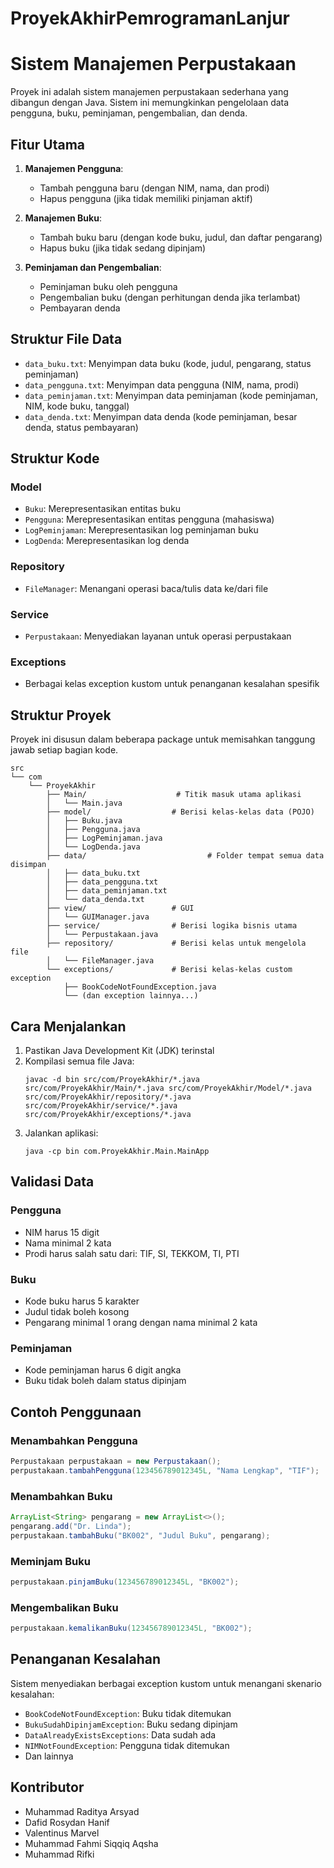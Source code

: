 # ProyekAkhirPemrogramanLanjur

# Sistem Manajemen Perpustakaan

Proyek ini adalah sistem manajemen perpustakaan sederhana yang dibangun dengan Java. Sistem ini memungkinkan pengelolaan data pengguna, buku, peminjaman, pengembalian, dan denda.

## Fitur Utama

1. **Manajemen Pengguna**:
   - Tambah pengguna baru (dengan NIM, nama, dan prodi)
   - Hapus pengguna (jika tidak memiliki pinjaman aktif)

2. **Manajemen Buku**:
   - Tambah buku baru (dengan kode buku, judul, dan daftar pengarang)
   - Hapus buku (jika tidak sedang dipinjam)

3. **Peminjaman dan Pengembalian**:
   - Peminjaman buku oleh pengguna
   - Pengembalian buku (dengan perhitungan denda jika terlambat)
   - Pembayaran denda

## Struktur File Data

- `data_buku.txt`: Menyimpan data buku (kode, judul, pengarang, status peminjaman)
- `data_pengguna.txt`: Menyimpan data pengguna (NIM, nama, prodi)
- `data_peminjaman.txt`: Menyimpan data peminjaman (kode peminjaman, NIM, kode buku, tanggal)
- `data_denda.txt`: Menyimpan data denda (kode peminjaman, besar denda, status pembayaran)

## Struktur Kode

### Model
- `Buku`: Merepresentasikan entitas buku
- `Pengguna`: Merepresentasikan entitas pengguna (mahasiswa)
- `LogPeminjaman`: Merepresentasikan log peminjaman buku
- `LogDenda`: Merepresentasikan log denda

### Repository
- `FileManager`: Menangani operasi baca/tulis data ke/dari file

### Service
- `Perpustakaan`: Menyediakan layanan untuk operasi perpustakaan

### Exceptions
- Berbagai kelas exception kustom untuk penanganan kesalahan spesifik

## Struktur Proyek

Proyek ini disusun dalam beberapa package untuk memisahkan tanggung jawab setiap bagian kode.

```
src
└── com
    └── ProyekAkhir
        ├── Main/                    # Titik masuk utama aplikasi
        │   └── Main.java
        ├── model/                  # Berisi kelas-kelas data (POJO)
        │   ├── Buku.java
        │   ├── Pengguna.java
        │   ├── LogPeminjaman.java
        │   └── LogDenda.java
        ├── data/                           # Folder tempat semua data disimpan
        │   ├── data_buku.txt
        │   ├── data_pengguna.txt
        │   ├── data_peminjaman.txt
        │   └── data_denda.txt
        ├── view/                   # GUI 
        │   └── GUIManager.java
        ├── service/                # Berisi logika bisnis utama
        │   └── Perpustakaan.java
        ├── repository/             # Berisi kelas untuk mengelola file
        │   └── FileManager.java
        └── exceptions/             # Berisi kelas-kelas custom exception
            ├── BookCodeNotFoundException.java
            └── (dan exception lainnya...)
```

## Cara Menjalankan

1. Pastikan Java Development Kit (JDK) terinstal
2. Kompilasi semua file Java:
   ```
   javac -d bin src/com/ProyekAkhir/*.java src/com/ProyekAkhir/Main/*.java src/com/ProyekAkhir/Model/*.java src/com/ProyekAkhir/repository/*.java src/com/ProyekAkhir/service/*.java src/com/ProyekAkhir/exceptions/*.java
   ```
3. Jalankan aplikasi:
   ```
   java -cp bin com.ProyekAkhir.Main.MainApp
   ```

## Validasi Data

### Pengguna
- NIM harus 15 digit
- Nama minimal 2 kata
- Prodi harus salah satu dari: TIF, SI, TEKKOM, TI, PTI

### Buku
- Kode buku harus 5 karakter
- Judul tidak boleh kosong
- Pengarang minimal 1 orang dengan nama minimal 2 kata

### Peminjaman
- Kode peminjaman harus 6 digit angka
- Buku tidak boleh dalam status dipinjam

## Contoh Penggunaan

### Menambahkan Pengguna
```java
Perpustakaan perpustakaan = new Perpustakaan();
perpustakaan.tambahPengguna(123456789012345L, "Nama Lengkap", "TIF");
```

### Menambahkan Buku
```java
ArrayList<String> pengarang = new ArrayList<>();
pengarang.add("Dr. Linda");
perpustakaan.tambahBuku("BK002", "Judul Buku", pengarang);
```

### Meminjam Buku
```java
perpustakaan.pinjamBuku(123456789012345L, "BK002");
```

### Mengembalikan Buku
```java
perpustakaan.kemalikanBuku(123456789012345L, "BK002");
```

## Penanganan Kesalahan

Sistem menyediakan berbagai exception kustom untuk menangani skenario kesalahan:
- `BookCodeNotFoundException`: Buku tidak ditemukan
- `BukuSudahDipinjamException`: Buku sedang dipinjam
- `DataAlreadyExistsExceptions`: Data sudah ada
- `NIMNotFoundException`: Pengguna tidak ditemukan
- Dan lainnya

## Kontributor

- Muhammad Raditya Arsyad
- Dafid Rosydan Hanif
- Valentinus Marvel
- Muhammad Fahmi Siqqiq Aqsha
- Muhammad Rifki
